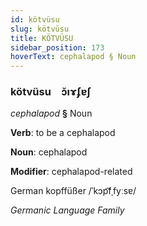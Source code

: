 ```yaml
---
id: kötvüsu
slug: kötvüsu
title: KÖTVÜSU
sidebar_position: 173
hoverText: cephalapod § Noun
---
```


### kötvüsu&emsp;<span kind="abugida">ɔ̆ıɤʄɐʃ</span>

*cephalapod* **§** Noun

**Verb**: to be a cephalapod

**Noun**: cephalapod

**Modifier**: cephalapod-related

German kopffüßer /ˈkɔp͡fˌfyːsɐ/

*Germanic Language Family*